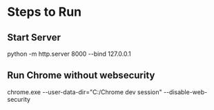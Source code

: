 # Steps to Run

## Start Server 

python -m http.server 8000 --bind 127.0.0.1

## Run Chrome without websecurity

chrome.exe --user-data-dir="C:/Chrome dev session" --disable-web-security